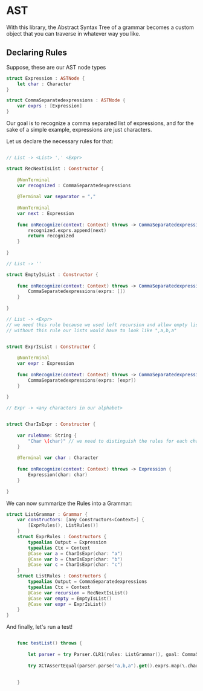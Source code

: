 # AST

With this library, the Abstract Syntax Tree of a grammar becomes a custom object that you can traverse in whatever way you like.

## Declaring Rules

Suppose, these are our AST node types

```Swift
struct Expression : ASTNode {
    let char : Character
}

struct CommaSeparatedexpressions : ASTNode {
    var exprs : [Expression]
}
```

Our goal is to recognize a comma separated list of expressions, and for the sake of a simple example, expressions are just characters.

Let us declare the necessary rules for that:

```Swift

// List -> <List> ',' <Expr>

struct RecNextIsList : Constructor {
    
    @NonTerminal
    var recognized : CommaSeparatedexpressions
    
    @Terminal var separator = ","
    
    @NonTerminal
    var next : Expression
    
    func onRecognize(context: Context) throws -> CommaSeparatedexpressions {
        recognized.exprs.append(next)
        return recognized
    }
    
}

// List -> ''

struct EmptyIsList : Constructor {
    
    func onRecognize(context: Context) throws -> CommaSeparatedexpressions {
        CommaSeparatedexpressions(exprs: [])
    }
    
}

// List -> <Expr>
// we need this rule because we used left recursion and allow empty lists
// without this rule our lists would have to look like ",a,b,a"


struct ExprIsList : Constructor {
    
    @NonTerminal
    var expr : Expression
    
    func onRecognize(context: Context) throws -> CommaSeparatedexpressions {
        CommaSeparatedexpressions(exprs: [expr])
    }
    
}

// Expr -> <any characters in our alphabet>


struct CharIsExpr : Constructor {
    
    var ruleName: String {
        "Char \(char)" // we need to distinguish the rules for each character
    }
    
    @Terminal var char : Character
    
    func onRecognize(context: Context) throws -> Expression {
        Expression(char: char)
    }
    
}


```

We can now summarize the Rules into a Grammar:

```Swift
struct ListGrammar : Grammar {
    var constructors: [any Constructors<Context>] {
        [ExprRules(), ListRules()]
    }
    struct ExprRules : Constructors {
        typealias Output = Expression
        typealias Ctx = Context
        @Case var a = CharIsExpr(char: "a")
        @Case var b = CharIsExpr(char: "b")
        @Case var c = CharIsExpr(char: "c")
    }
    struct ListRules : Constructors {
        typealias Output = CommaSeparatedexpressions
        typealias Ctx = Context
        @Case var recursion = RecNextIsList()
        @Case var empty = EmptyIsList()
        @Case var expr = ExprIsList()
    }
}

```

And finally, let's run a test!

```Swift

    func testList() throws {
                
        let parser = try Parser.CLR1(rules: ListGrammar(), goal: CommaSeparatedexpressions.self)
        
        try XCTAssertEqual(parser.parse("a,b,a").get().exprs.map(\.char), ["a", "b", "a"]) // works!
        
        
    }
    
```
